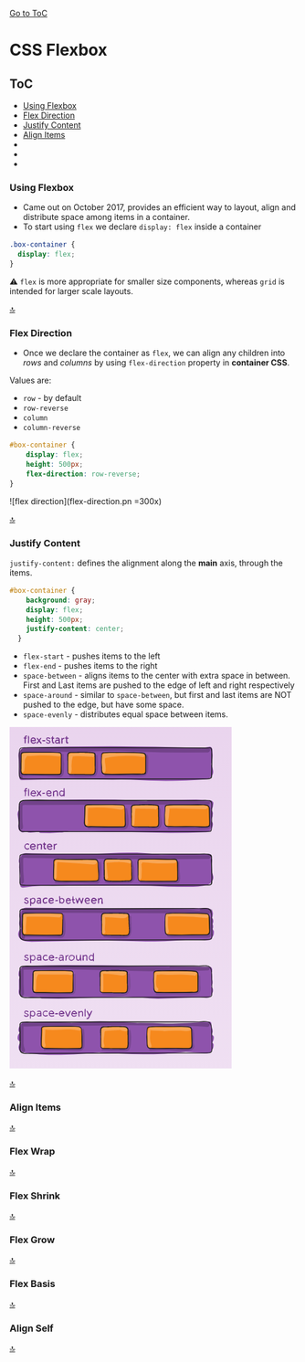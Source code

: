 [Go to ToC](../README.md)

# CSS Flexbox

## ToC
* [Using Flexbox](#using-flexbox)
* [Flex Direction ](#flex-direction)
* [Justify Content](#justify-content)
* [Align Items](#align-items)
* [ ](#)
* [](#)
* [](#)

### Using Flexbox

* Came out on October 2017, provides an efficient way to layout, align and distribute space among items in a container. 
* To start using `flex` we declare `display: flex` inside a container

```css
.box-container {
  display: flex;
}
```
:warning: `flex` is more appropriate for smaller size components, whereas `grid` is intended for larger scale layouts.

[🔝](#toc)  
  

### Flex Direction

* Once we declare the container as `flex`, we can align any children into *rows* and *columns* by using `flex-direction` property in **container CSS**.

Values are:
* `row` - by default
* `row-reverse` 
* `column`
* `column-reverse`

```css
#box-container {
    display: flex;
    height: 500px;
    flex-direction: row-reverse;
}
```

![flex direction](flex-direction.pn =300x)

[🔝](#toc)  
  
### Justify Content

`justify-content:` defines the alignment along the **main** axis, through the items. 
```css
#box-container {
    background: gray;
    display: flex;
    height: 500px;
    justify-content: center;
  }
```  

* `flex-start` - pushes items to the left
* `flex-end` - pushes items to the right
* `space-between` - aligns items to the center with extra space in between. First and Last items are pushed to the edge of left and right respectively
* `space-around` - similar to `space-between`, but first and last items are NOT pushed to the edge, but have some space.
* `space-evenly` - distributes equal space between items.

![justify content](justify-content.png)


  
[🔝](#toc)  

### Align Items



  
[🔝](#toc)  

### Flex Wrap


  
[🔝](#toc)  

### Flex Shrink



[🔝](#toc)    
  
  
### Flex Grow


  
[🔝](#toc)  

  
  
### Flex Basis


  
[🔝](#toc)  

  
  
### Align Self


  
[🔝](#toc)  

  

  
  
